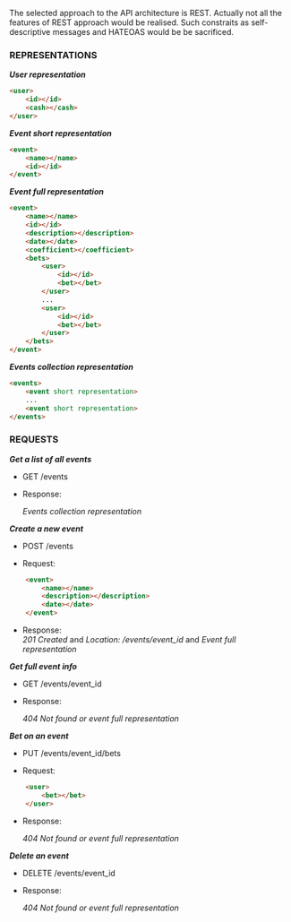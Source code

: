 The selected approach to the API architecture is REST. Actually not all the features of REST approach would be realised. Such constraits as self-descriptive messages and HATEOAS would be 
be sacrificed.

### REPRESENTATIONS

***User representation***
```html
<user>
	<id></id>
	<cash></cash>
</user>
```

***Event short representation***
```html
<event>
	<name></name>
	<id></id>
</event>
```

***Event full representation***
```html
<event>
	<name></name>
	<id></id>
	<description></description>
	<date></date>
	<coefficient></coefficient>
	<bets>
		<user>
			<id></id>
			<bet></bet>
		</user>
		...
		<user>
			<id></id>
			<bet></bet>
		</user>
	</bets>
</event>
```

***Events collection representation***
```html
<events>
	<event short representation>
	...
	<event short representation>
</events>
```

### REQUESTS

***Get a list of all events***

* GET /events

* Response: 	

	_Events_ _collection_ _representation_

***Create a new event***

* POST /events

* Request:
```html
	<event>
		<name></name>
		<description></description>
		<date></date>
	</event>
```

* Response: 	
		_201_ _Created_
		and
		_Location:_ _/events/event_id_
		and
		_Event_ _full_ _representation_

***Get full event info***

* GET /events/event_id

* Response:

	_404_ _Not_ _found_ _or_ _event_ _full_ _representation_

***Bet on an event***

* PUT /events/event_id/bets

* Request:	
```html
	<user>
		<bet></bet>
	</user>
```

* Response:	

	_404_ _Not_ _found_ _or_ _event_ _full_ _representation_

***Delete an event***

* DELETE /events/event_id

* Response:

	_404_ _Not_ _found_ _or_ _event_ _full_ _representation_
